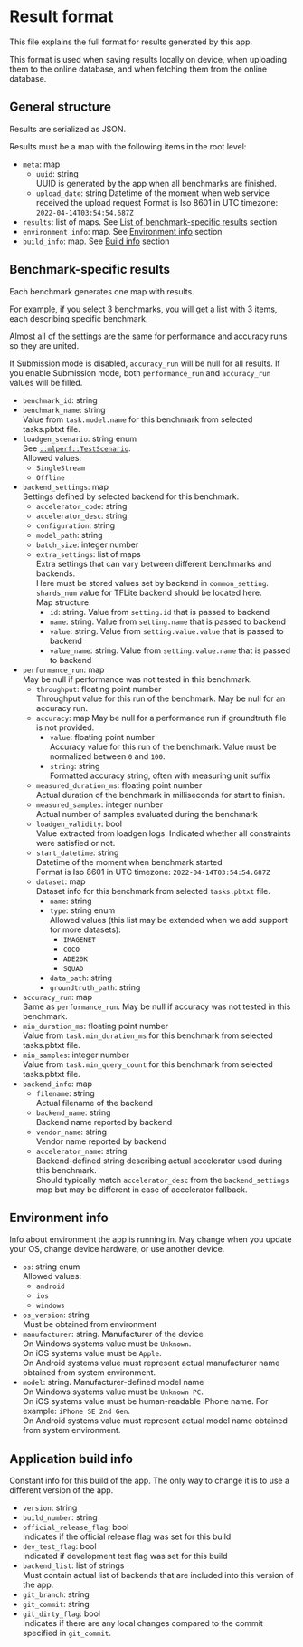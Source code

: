 # Result format

This file explains the full format for results generated by this app.

This format is used when saving results locally on device, when uploading them to the online database,
and when fetching them from the online database.

## General structure

Results are serialized as JSON.

Results must be a map with the following items in the root level:

* `meta`: map
  * `uuid`: string  
  UUID is generated by the app when all benchmarks are finished.
  * `upload_date`: string
  Datetime of the moment when web service received the upload request
  Format is Iso 8601 in UTC timezone: `2022-04-14T03:54:54.687Z`
* `results`: list of maps. See [List of benchmark-specific results](#benchmark-specific-results) section
* `environment_info`: map. See [Environment info](#environment-info) section
* `build_info`: map. See [Build info](#application-build-info) section

## Benchmark-specific results

Each benchmark generates one map with results.

For example, if you select 3 benchmarks, you will get a list with 3 items, each describing specific benchmark.

Almost all of the settings are the same for performance and accuracy runs so they are united.

If Submission mode is disabled, `accuracy_run` will be null for all results.
If you enable Submission mode, both `performance_run` and `accuracy_run` values will be filled.

* `benchmark_id`: string
* `benchmark_name`: string  
  Value from `task.model.name` for this benchmark from selected tasks.pbtxt file.
* `loadgen_scenario`: string enum  
  See [`::mlperf::TestScenario`](https://github.com/mlcommons/inference/blob/a67f9f34bcc4439af4740095958c23380f9b284b/loadgen/test_settings.h#L38).  
  Allowed values:
  * `SingleStream`
  * `Offline`
* `backend_settings`: map  
  Settings defined by selected backend for this benchmark.
  * `accelerator_code`: string
  * `accelerator_desc`: string
  * `configuration`: string
  * `model_path`: string
  * `batch_size`: integer number
  * `extra_settings`: list of maps  
    Extra settings that can vary between different benchmarks and backends.  
    Here must be stored values set by backend in `common_setting`.  
    `shards_num` value for TFLite backend should be located here.  
    Map structure:
    * `id`: string. Value from `setting.id` that is passed to backend
    * `name`: string. Value from `setting.name` that is passed to backend
    * `value`: string. Value from `setting.value.value` that is passed to backend
    * `value_name`: string. Value from `setting.value.name` that is passed to backend
* `performance_run`: map  
  May be null if performance was not tested in this benchmark.
  * `throughput`: floating point number  
    Throughput value for this run of the benchmark.
    May be null for an accuracy run.
  * `accuracy`: map
    May be null for a performance run if groundtruth file is not provided.
    * `value`: floating point number  
      Accuracy value for this run of the benchmark.
      Value must be normalized between `0` and `100`.
    * `string`: string  
      Formatted accuracy string, often with measuring unit suffix
  * `measured_duration_ms`: floating point number  
    Actual duration of the benchmark in milliseconds for start to finish.
  * `measured_samples`: integer number  
    Actual number of samples evaluated during the benchmark
  * `loadgen_validity`: bool  
    Value extracted from loadgen logs. Indicated whether all constraints were satisfied or not.
  * `start_datetime`: string  
    Datetime of the moment when benchmark started  
    Format is Iso 8601 in UTC timezone: `2022-04-14T03:54:54.687Z`
  * `dataset`: map  
    Dataset info for this benchmark from selected `tasks.pbtxt` file.
    * `name`: string
    * `type`: string enum  
      Allowed values (this list may be extended when we add support for more datasets):
      * `IMAGENET`
      * `COCO`
      * `ADE20K`
      * `SQUAD`
    * `data_path`: string
    * `groundtruth_path`: string
* `accuracy_run`: map  
  Same as `performance_run`.
  May be null if accuracy was not tested in this benchmark.
* `min_duration_ms`: floating point number  
  Value from `task.min_duration_ms` for this benchmark from selected tasks.pbtxt file.
* `min_samples`: integer number  
  Value from `task.min_query_count` for this benchmark from selected tasks.pbtxt file.
* `backend_info`: map
  * `filename`: string  
    Actual filename of the backend
  * `backend_name`: string  
    Backend name reported by backend
  * `vendor_name`: string  
    Vendor name reported by backend
  * `accelerator_name`: string  
    Backend-defined string describing actual accelerator used during this benchmark.  
    Should typically match `accelerator_desc` from the `backend_settings` map but may be different in case of accelerator fallback.

## Environment info

Info about environment the app is running in. May change when you update your OS, change device hardware, or use another device.

* `os`: string enum  
  Allowed values:
  * `android`
  * `ios`
  * `windows`
* `os_version`: string  
  Must be obtained from environment
* `manufacturer`: string. Manufacturer of the device  
  On Windows systems value must be `Unknown`.  
  On iOS systems value must be `Apple`.  
  On Android systems value must represent actual manufacturer name obtained from system environment.
* `model`: string. Manufacturer-defined model name  
  On Windows systems value must be `Unknown PC`.  
  On iOS systems value must be human-readable iPhone name. For example: `iPhone SE 2nd Gen`.  
  On Android systems value must represent actual model name obtained from system environment.

## Application build info

Constant info for this build of the app. The only way to change it is to use a different version of the app.

* `version`: string
* `build_number`: string
* `official_release_flag`: bool  
  Indicates if the official release flag was set for this build
* `dev_test_flag`: bool  
  Indicated if development test flag was set for this build
* `backend_list`: list of strings  
  Must contain actual list of backends that are included into this version of the app.
* `git_branch`: string
* `git_commit`: string
* `git_dirty_flag`: bool  
  Indicates if there are any local changes compared to the commit specified in `git_commit`.
